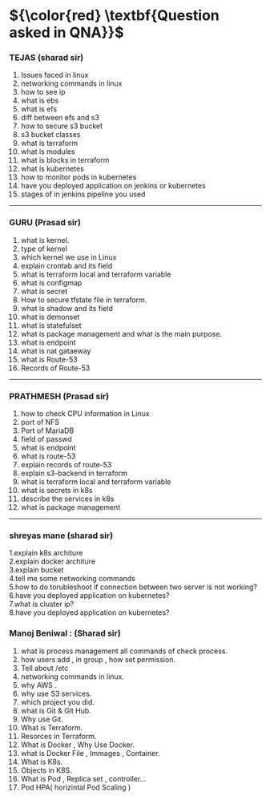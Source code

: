 # ${\color{red} \textbf{Question asked in QNA}}$
### TEJAS (sharad sir) 
1. Issues faced in linux
2. networking commands in linux
3. how to see ip
4. what is ebs
5. what is efs
6. diff between efs and s3
7. how to secure s3 bucket
8. s3 bucket classes
9. what is terraform
10. what is modules
11. what is blocks in terraform
12. what is kubernetes
13. how to monitor pods in kubernetes
14. have you deployed application on jenkins or kubernetes
15. stages of in jenkins pipeline you used
-------------------------------------------------------------------------------------------------------------------------------------------------------------------------
### GURU (Prasad sir)
1. what is kernel.
2. type of kernel 
3. which kernel we use in Linux
4. explain crontab and its field
5. what is terraform local and terraform variable 
6. what is configmap 
7. what is secret 
8. How to secure tfstate file in terraform.
9. what is shadow and its field
10. what is demonset 
11. what is statefulset
12. what is package management and what is the main purpose.
13. what is endpoint 
14. what is nat gataeway
15. what is Route-53
16. Records of Route-53
-------------------------------------------------------------------------------------------------------------------------------------------------------------------------
### PRATHMESH (Prasad sir)

1. how to check CPU information in Linux
2. port of NFS 
3. Port of MariaDB
4. field of passwd
5. what is endpoint 
6. what is route-53
7. explain records of route-53
8. explain s3-backend in terraform
9. what is terraform local and terraform variable
10. what is secrets in k8s
11. describe the services in k8s
12. what is package management 

-----------------------------------------------------------------------------------------------------------------------------------------------------

  ### shreyas mane (sharad sir)
  1.explain k8s architure \
  2.explain docker architure \
  3.explain bucket \
  4.tell me some networking commands \
  5.how to do torubleshoot if connection between two server is not working? \
  6.have you deployed application on kubernetes? \
  7.what is cluster ip? \
  8.have you deployed application on kubernetes? 

  
  ###  Manoj Beniwal : (Sharad sir)
1. what is process management all commands of check process.
2. how users add , in group , how set permission.
3. Tell about /etc
4.  networking commands in linux.
5.  why AWS .
6.  why use S3 services.
7. which project you did.
8. what is Git & Git Hub.
9. Why use Git.
10. What is Terraform.
11. Resorces in Terraform.
12. What is Docker , Why Use Docker.
13.  what is Docker File , Immages , Container.
14.  What is K8s.
15.  Objects in K8S.
16.  What is Pod , Replica set , controller...
17.  Pod HPA( horizintal Pod Scaling )

